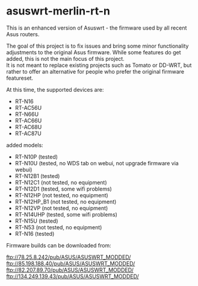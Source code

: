 asuswrt-merlin-rt-n
===================

This is an enhanced version of Asuswrt - the firmware used by all recent Asus routers. 

The goal of this project is to fix issues and bring some minor functionality adjustments to the 
original Asus firmware.  While some features do get added, this is not the main focus of this project.  
It is not meant to replace existing projects such as Tomato or DD-WRT, but rather to offer an alternative 
for people who prefer the original firmware featureset.

At this time, the supported devices are:

- RT-N16
- RT-AC56U
- RT-N66U
- RT-AC66U
- RT-AC68U
- RT-AC87U
 
added models:

- RT-N10P (tested)
- RT-N10U (tested, no WDS tab on webui, not upgrade firmware via webui)
- RT-N12B1 (tested)
- RT-N12C1 (not tested, no equipment)
- RT-N12D1 (tested, some wifi problems)
- RT-N12HP (not tested, no equipment)
- RT-N12HP_B1 (not tested, no equipment)
- RT-N12VP (not tested, no equipment)
- RT-N14UHP (tested, some wifi problems)
- RT-N15U (tested)
- RT-N53 (not tested, no equipment)
- RT-N16 (tested)

Firmware builds can be downloaded from:

ftp://78.25.8.242/pub/ASUS/ASUSWRT_MODDED/
ftp://85.198.188.40/pub/ASUS/ASUSWRT_MODDED/
ftp://82.207.89.70/pub/ASUS/ASUSWRT_MODDED/
ftp://134.249.139.43/pub/ASUS/ASUSWRT_MODDED/

